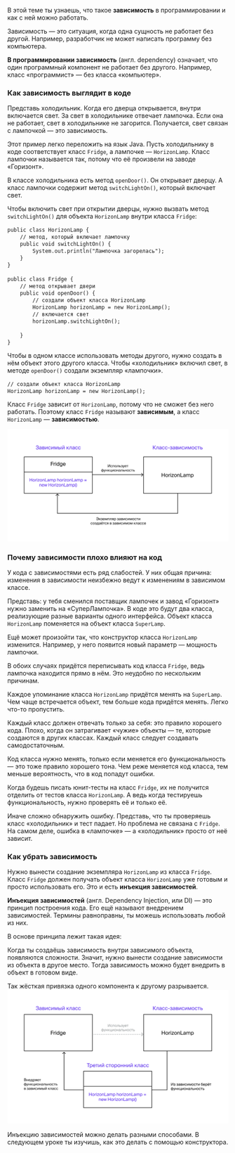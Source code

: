 В этой теме ты узнаешь, что такое **зависимость** в программировании и как с ней можно работать.

Зависимость — это ситуация, когда одна сущность не работает без другой. Например, разработчик не может написать программу без компьютера.

**В программировании зависимость** (англ. dependency) означает, что один программный компонент не работает без другого. Например, класс «программист» — без класса «компьютер».

### Как зависимость выглядит в коде

Представь холодильник. Когда его дверца открывается, внутри включается свет. За свет в холодильнике отвечает лампочка. Если она не работает, свет в холодильнике не загорится. Получается, свет связан с лампочкой — это зависимость.

Этот пример легко переложить на язык Java. Пусть холодильнику в коде соответствует класс `Fridge`, а лампочке — `HorizonLamp`. Класс лампочки называется так, потому что её произвели на заводе «Горизонт».

В классе холодильника есть метод `openDoor()`. Он открывает дверцу. А класс лампочки содержит метод `switchLightOn()`, который включает свет.

Чтобы включить свет при открытии дверцы, нужно вызвать метод `switchLightOn()` для объекта `HorizonLamp` внутри класса `Fridge`:

```
public class HorizonLamp {
    // метод, который включает лампочку
    public void switchLightOn() {
        System.out.println("Лампочка загорелась");
    }
}

public class Fridge {
    // метод открывает двери
    public void openDoor() {
        // создали объект класса HorizonLamp
        HorizonLamp horizonLamp = new HorizonLamp();
        // включается свет
        horizonLamp.switchLightOn();

    }
} 
```

Чтобы в одном классе использовать методы другого, нужно создать в нём объект этого другого класса. Чтобы «холодильник» включил свет, в методе `openDoor()` создали экземпляр «лампочки».

```
// создали объект класса HorizonLamp
HorizonLamp horizonLamp = new HorizonLamp(); 
```

Класс `Fridge` зависит от `HorizonLamp`, потому что не сможет без него работать. Поэтому класс `Fridge` называют **зависимым**, а класс `HorizonLamp` — **зависимостью**.

![java_what-is-dependency-injection.png](img%2Fjava_what-is-dependency-injection.png)

### Почему зависимости плохо влияют на код

У кода с зависимостями есть ряд слабостей. У них общая причина: изменения в зависимости неизбежно ведут к изменениям в зависимом классе.

Представь: у тебя сменился поставщик лампочек и завод «Горизонт» нужно заменить на «СуперЛампочка». В коде это будут два класса, реализующие разные варианты одного интерфейса. Объект класса `HorizonLamp` поменяется на объект класса `SuperLamp`.

Ещё может произойти так, что конструктор класса `HorizonLamp` изменится. Например, у него появится новый параметр — мощность лампочки.

В обоих случаях придётся переписывать код класса `Fridge`, ведь лампочка находится прямо в нём. Это неудобно по нескольким причинам.

Каждое упоминание класса `HorizonLamp` придётся менять на `SuperLamp`. Чем чаще встречается объект, тем больше кода придётся менять. Легко что-то пропустить.

Каждый класс должен отвечать только за себя: это правило хорошего кода. Плохо, когда он затрагивает «чужие» объекты — те, которые создаются в других классах. Каждый класс следует создавать самодостаточным.

Код класса нужно менять, только если меняется его функциональность — это тоже правило хорошего тона. Чем реже меняется код класса, тем меньше вероятность, что в код попадут ошибки.

Когда будешь писать юнит-тесты на класс `Fridge`, их не получится отделить от тестов класса `HorizonLamp`. А ведь когда тестируешь функциональность, нужно проверять её и только её.

Иначе сложно обнаружить ошибку. Представь, что ты проверяешь класс «холодильник» и тест падает. Но проблема не связана с `Fridge`. На самом деле, ошибка в «лампочке» — а «холодильник» просто от неё зависит.

### Как убрать зависимость

Нужно вынести создание экземпляра `HorizonLamp` из класса `Fridge`. Класс `Fridge` должен получать объект класса `HorizonLamp` уже готовым и просто использовать его. Это и есть **инъекция зависимостей**.

**Инъекция зависимостей** (англ. Dependency Injection, или DI) — это принцип построения кода. Его ещё называют внедрением зависимостей. Термины равноправны, ты можешь использовать любой из них.

В основе принципа лежит такая идея:

Когда ты создаёшь зависимость внутри зависимого объекта, появляются сложности. Значит, нужно вынести создание зависимости из объекта в другое место. Тогда зависимость можно будет внедрить в объект в готовом виде.

Так жёсткая привязка одного компонента к другому разрывается.
![java_without-dependency-injection.png](img%2Fjava_without-dependency-injection.png)

Инъекцию зависимостей можно делать разными способами. В следующем уроке ты изучишь, как это делать с помощью конструктора.